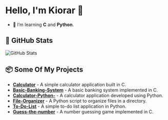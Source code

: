 # Hello, I'm Kiorar 👋

- 🌱 I’m learning **C** and **Python**.

## 🚀 GitHub Stats

![GitHub Stats](https://github-readme-stats.vercel.app/api?username=Kiorar&show_icons=true&count_private=true&hide_title=true&hide=prs)


## 📦  Some Of My Projects

- [**Calculator**](https://github.com/Kiorar/Calculator) - A simple calculator application built in C.
- [**Basic-Banking-System**](https://github.com/Kiorar/Basic-Banking-System) - A basic banking system implemented in C.
- [**Calculator-Python-**](https://github.com/Kiorar/Calculator-Python-) - A calculator application developed using Python.
- [**File-Organizer**](https://github.com/Kiorar/File-Organizer) - A Python script to organize files in a directory.
- [**To-Do-List**](https://github.com/Kiorar/To-Do-List) - A simple to-do list application in Python.
- [**Guess-the-number**](https://github.com/Kiorar/Guess-the-number) - A number guessing game implemented in C.


